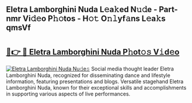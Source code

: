 ## Eletra Lamborghini Nuda L𝚎a𝚔ed N𝚞𝚍e - Part-nmr Vi𝚍𝚎o P𝚑𝚘tos - H𝚘𝚝 O𝚗𝚕yf𝚊ns L𝚎a𝚔s qmsVf

# <h2><a href="http://kf242w0.oniu.top/?m=Eletra+Lamborghini+Nuda">🔗👉 🔴 Eletra Lamborghini Nuda P𝚑ot𝚘𝚜 V𝚒d𝚎o</a></h2>

[![Eletra Lamborghini Nuda Nu𝚍e𝚜](https://i.imgur.com/0qMVB7G.gif)](http://kf242w0.oniu.top/?m=Eletra+Lamborghini+Nuda)
Social media thought leader Eletra Lamborghini Nuda, recognized for disseminating dance and lifestyle information, featuring presentations and blogs. Versatile stagehand Eletra Lamborghini Nuda, known for their exceptional skills and accomplishments in supporting various aspects of live performances.  
